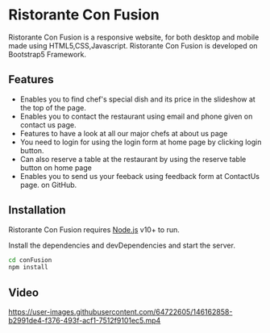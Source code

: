 # Ristorante Con Fusion




Ristorante Con Fusion  is a responsive website, for both desktop and mobile made using HTML5,CSS,Javascript.
Ristorante Con Fusion is developed on Bootstrap5 Framework.

## Features

- Enables you to find chef's special dish and its price in the slideshow at the top of the page.
- Enables you to  contact the restaurant using email and phone given on contact us page.
- Features to have a look at all our major chefs at about us page
- You need to login for using the login form at home page by clicking login button. 
- Can also reserve a table at the restaurant by using the reserve table button on home page
- Enables you to send us your feeback using feedback form at ContactUs page.
 on GitHub.

## Installation

Ristorante Con Fusion requires [Node.js](https://nodejs.org/) v10+ to run.

Install the dependencies and devDependencies and start the server.

```sh
cd conFusion
npm install
```
## Video



https://user-images.githubusercontent.com/64722605/146162858-b2991de4-f376-493f-acf1-7512f9101ec5.mp4

